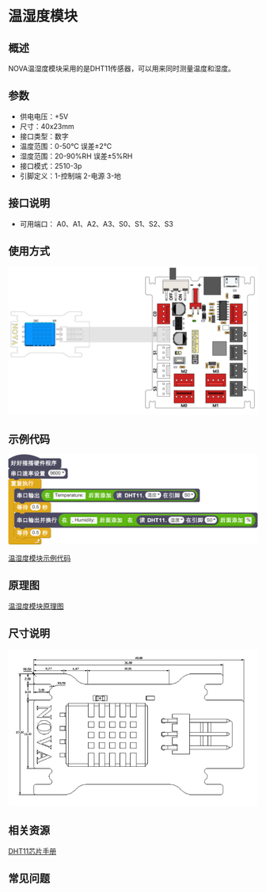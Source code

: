 # 温湿度模块

## 概述

NOVA温湿度模块采用的是DHT11传感器，可以用来同时测量温度和湿度。

## 参数

* 供电电压：+5V
* 尺寸：40x23mm
* 接口类型：数字
* 温度范围：0-50℃ 误差±2℃
* 湿度范围：20-90%RH 误差±5%RH
* 接口模式：2510-3p
* 引脚定义：1-控制端 2-电源 3-地

## 接口说明

* 可用端口： A0、A1、A2、A3、S0、S1、S2、S3

## 使用方式

![](../../.gitbook/assets/63.png)

## 示例代码

![](../../.gitbook/assets/64.png)

[温湿度模块示例代码](http://www.haohaodada.com/show.php?id=950150)

## 原理图

[温湿度模块原理图](https://github.com/Haohaodada-official/docs/blob/master/jiao-xue-chan-pin/pdf/yuan-li-tu/%E6%B8%A9%E6%B9%BF%E5%BA%A6%E6%A8%A1%E5%9D%97.pdf)

## 尺寸说明

![](../../.gitbook/assets/133.png)

## 相关资源

[DHT11芯片手册](https://github.com/Haohaodada-official/docs/blob/master/jiao-xue-chan-pin/pdf/xin-pian-shuo-ming/%E6%B8%A9%E6%B9%BF%E5%BA%A6-DHT11.PDF)

## 常见问题

